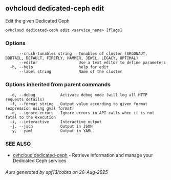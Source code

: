 ## ovhcloud dedicated-ceph edit

Edit the given Dedicated Ceph

```
ovhcloud dedicated-ceph edit <service_name> [flags]
```

### Options

```
      --crush-tunables string   Tunables of cluster (ARGONAUT, BOBTAIL, DEFAULT, FIREFLY, HAMMER, JEWEL, LEGACY, OPTIMAL)
      --editor                  Use a text editor to define parameters
  -h, --help                    help for edit
      --label string            Name of the cluster
```

### Options inherited from parent commands

```
  -d, --debug           Activate debug mode (will log all HTTP requests details)
  -f, --format string   Output value according to given format (expression using gval format)
  -e, --ignore-errors   Ignore errors in API calls when it is not fatal to the execution
  -i, --interactive     Interactive output
  -j, --json            Output in JSON
  -y, --yaml            Output in YAML
```

### SEE ALSO

* [ovhcloud dedicated-ceph](ovhcloud_dedicated-ceph.md)	 - Retrieve information and manage your Dedicated Ceph services

###### Auto generated by spf13/cobra on 26-Aug-2025
